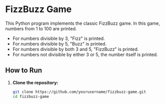 # FizzBuzz Game

This Python program implements the classic FizzBuzz game. In this game, numbers from 1 to 100 are printed. 
- For numbers divisible by 3, "Fizz" is printed.
- For numbers divisible by 5, "Buzz" is printed.
- For numbers divisible by both 3 and 5, "FizzBuzz" is printed.
- For numbers not divisible by either 3 or 5, the number itself is printed.

## How to Run

1. **Clone the repository:**
   ```sh
   git clone https://github.com/yourusername/fizzbuzz-game.git
   cd fizzbuzz-game
